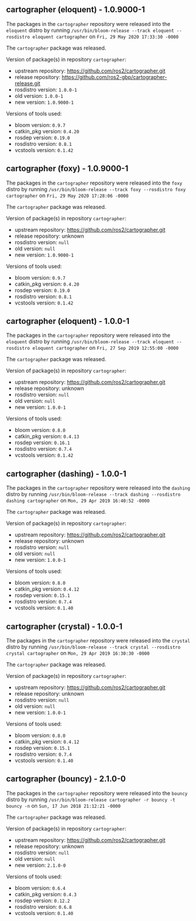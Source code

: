 ## cartographer (eloquent) - 1.0.9000-1

The packages in the `cartographer` repository were released into the `eloquent` distro by running `/usr/bin/bloom-release --track eloquent --rosdistro eloquent cartographer` on `Fri, 29 May 2020 17:33:30 -0000`

The `cartographer` package was released.

Version of package(s) in repository `cartographer`:

- upstream repository: https://github.com/ros2/cartographer.git
- release repository: https://github.com/ros2-gbp/cartographer-release.git
- rosdistro version: `1.0.0-1`
- old version: `1.0.0-1`
- new version: `1.0.9000-1`

Versions of tools used:

- bloom version: `0.9.7`
- catkin_pkg version: `0.4.20`
- rosdep version: `0.19.0`
- rosdistro version: `0.8.1`
- vcstools version: `0.1.42`


## cartographer (foxy) - 1.0.9000-1

The packages in the `cartographer` repository were released into the `foxy` distro by running `/usr/bin/bloom-release --track foxy --rosdistro foxy cartographer` on `Fri, 29 May 2020 17:28:06 -0000`

The `cartographer` package was released.

Version of package(s) in repository `cartographer`:

- upstream repository: https://github.com/ros2/cartographer.git
- release repository: unknown
- rosdistro version: `null`
- old version: `null`
- new version: `1.0.9000-1`

Versions of tools used:

- bloom version: `0.9.7`
- catkin_pkg version: `0.4.20`
- rosdep version: `0.19.0`
- rosdistro version: `0.8.1`
- vcstools version: `0.1.42`


## cartographer (eloquent) - 1.0.0-1

The packages in the `cartographer` repository were released into the `eloquent` distro by running `/usr/bin/bloom-release --track eloquent --rosdistro eloquent cartographer` on `Fri, 27 Sep 2019 12:55:00 -0000`

The `cartographer` package was released.

Version of package(s) in repository `cartographer`:

- upstream repository: https://github.com/ros2/cartographer.git
- release repository: unknown
- rosdistro version: `null`
- old version: `null`
- new version: `1.0.0-1`

Versions of tools used:

- bloom version: `0.8.0`
- catkin_pkg version: `0.4.13`
- rosdep version: `0.16.1`
- rosdistro version: `0.7.4`
- vcstools version: `0.1.42`


## cartographer (dashing) - 1.0.0-1

The packages in the `cartographer` repository were released into the `dashing` distro by running `/usr/bin/bloom-release --track dashing --rosdistro dashing cartographer` on `Mon, 29 Apr 2019 16:40:52 -0000`

The `cartographer` package was released.

Version of package(s) in repository `cartographer`:

- upstream repository: https://github.com/ros2/cartographer.git
- release repository: unknown
- rosdistro version: `null`
- old version: `null`
- new version: `1.0.0-1`

Versions of tools used:

- bloom version: `0.8.0`
- catkin_pkg version: `0.4.12`
- rosdep version: `0.15.1`
- rosdistro version: `0.7.4`
- vcstools version: `0.1.40`


## cartographer (crystal) - 1.0.0-1

The packages in the `cartographer` repository were released into the `crystal` distro by running `/usr/bin/bloom-release --track crystal --rosdistro crystal cartographer` on `Mon, 29 Apr 2019 16:30:30 -0000`

The `cartographer` package was released.

Version of package(s) in repository `cartographer`:

- upstream repository: https://github.com/ros2/cartographer.git
- release repository: unknown
- rosdistro version: `null`
- old version: `null`
- new version: `1.0.0-1`

Versions of tools used:

- bloom version: `0.8.0`
- catkin_pkg version: `0.4.12`
- rosdep version: `0.15.1`
- rosdistro version: `0.7.4`
- vcstools version: `0.1.40`


## cartographer (bouncy) - 2.1.0-0

The packages in the `cartographer` repository were released into the `bouncy` distro by running `/usr/bin/bloom-release cartographer -r bouncy -t bouncy -n` on `Sun, 17 Jun 2018 21:12:21 -0000`

The `cartographer` package was released.

Version of package(s) in repository `cartographer`:

- upstream repository: https://github.com/ros2/cartographer.git
- release repository: unknown
- rosdistro version: `null`
- old version: `null`
- new version: `2.1.0-0`

Versions of tools used:

- bloom version: `0.6.4`
- catkin_pkg version: `0.4.3`
- rosdep version: `0.12.2`
- rosdistro version: `0.6.8`
- vcstools version: `0.1.40`


